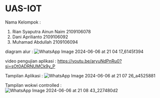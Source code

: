 # UAS-IOT


Nama Kelompok : 
1. Rian Syaputra Ainun Naim 2109106078
2. Dani Aprilianto 2109106092
3. Muhamad Abdullah 2109106094

diagram alur :
![WhatsApp Image 2024-06-06 at 21 04 17_6145f394](https://github.com/AexonJP/UAS-IOT/assets/92908255/d4a77a9a-5e50-439a-a8cd-5ea1a0eeea2e)

video pengujian aplikasi : 
https://youtu.be/aryuNdPnRu0?si=sOt0ADRNUMCk9y_P

Tampilan Aplikasi : 
![WhatsApp Image 2024-06-06 at 21 07 26_a4525881](https://github.com/AexonJP/UAS-IOT/assets/92908255/7c58a822-6362-4d42-af8e-0af598476770)


Tampilan wokwi controlled :
![WhatsApp Image 2024-06-06 at 21 08 43_227480d2](https://github.com/AexonJP/UAS-IOT/assets/92908255/86ea85a0-b0ec-45f1-a19d-7a550699d36f)
